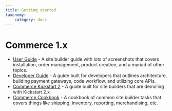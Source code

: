 ```yaml
---
title: Getting started
taxonomy:
    category: docs
---
```


# Commerce 1.x

-  [User Guide] - A site builder guide with lots of screenshots that
   covers installation, order management, product creation, and a myriad
   of other topics.
-  [Developer Guide] - A guide built for developers that outlines
   architecture, building payment gateways, code workflow, and utilizing
   core APIs.
-  [Commerce Kickstart 2] - A guide built for site builders that are
   demo’ing with Kickstart 2.x
-  [Commerce Cookbook] - A cookbook of common site builder tasks that
   covers things like shipping, inventory, reporting, merchandising,
   etc.

[User Guide]: /commerce1/user-guide
[Developer Guide]: /commerce1/developer-guide/getting-started
[Commerce Kickstart 2]: /commerce-kickstart-2
[Commerce Cookbook]: https://drupalcommerce.org/site-builders-guide
[API Documentation]: http://api.drupalcommerce.org/